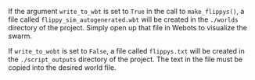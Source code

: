 If the argument `write_to_wbt` is set to `True` in the call to `make_flippys()`, a file called `flippy_sim_autogenerated.wbt` will be created in the `./worlds` directory of the project. Simply open up that file in Webots to visualize the swarm.

If `write_to_wobt` is set to `False`, a file called `flippys.txt` will be created in the `./script_outputs` directory of the project. The text in the file must be copied into the desired world file.
